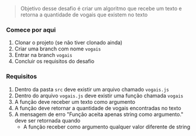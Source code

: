 > Objetivo desse desafio é criar um algoritmo que recebe um texto e retorna a quantidade de vogais que existem no texto

### Comece por aqui
1. Clonar o projeto (se não tiver clonado ainda)
2. Criar uma branch com nome `vogais`
3. Entrar na branch `vogais`
4. Concluir os requisitos do desafio

### Requisitos
1. Dentro da pasta `src` deve existir um arquivo chamado `vogais.js`
2. Dentro do arquivo `vogais.js` deve existir uma função chamada `vogais`
3. A função deve receber um texto como argumento
4. A função deve retornar a quantidade de vogais encontradas no texto
5. A mensagem de erro "Função aceita apenas string como argumento." deve ser retornada quando
    - A função receber como argumento qualquer valor diferente de string
